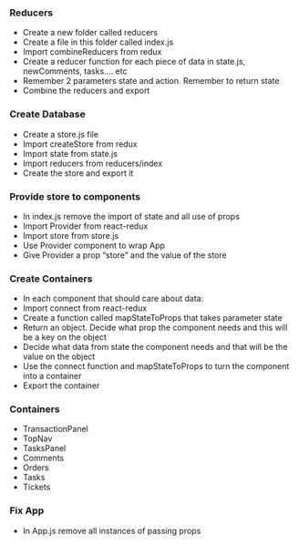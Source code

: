 ### Reducers
* Create a new folder called reducers
* Create a file in this folder called index.js
* Import combineReducers from redux
* Create a reducer function for each piece of data in state.js, newComments, tasks…. etc
* Remember 2 parameters state and action. Remember to return state
* Combine the reducers and export

### Create Database
* Create a store.js file
* Import createStore from redux
* Import state from state.js
* Import reducers from reducers/index
* Create the store and export it

### Provide store to components
* In index.js remove the import of state and all use of props
* Import Provider from react-redux
* Import store from store.js
* Use Provider component to wrap App
* Give Provider a prop “store” and the value of the store

### Create Containers
* In each component that should care about data:
* Import connect from react-redux
* Create a function called mapStateToProps that takes parameter state
* Return an object. Decide what prop the component needs and this will be a key on the object
* Decide what data from state the component needs and that will be the value on the object
* Use the connect function and mapStateToProps to turn the component into a container
* Export the container

### Containers
* TransactionPanel 
* TopNav
* TasksPanel
* Comments
* Orders
* Tasks
* Tickets

### Fix App
* In App.js remove all instances of passing props 


